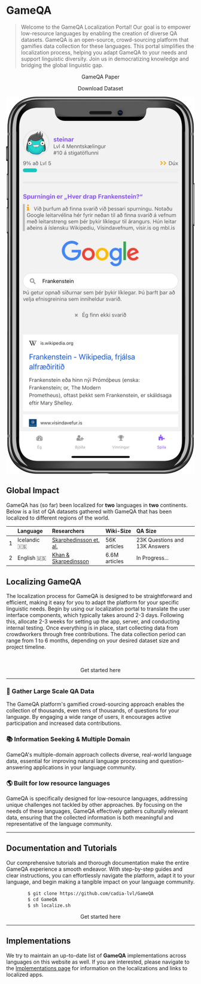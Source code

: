 # GameQA

<div class="container">
    <div class="row">
        <div class="col-md-8">
            <blockquote>
                <p>Welcome to the GameQA Localization Portal! Our goal is to empower low-resource languages by enabling the creation of diverse QA datasets. GameQA is an open-source, crowd-sourcing platform that gamifies data collection for these languages. This portal simplifies the localization process, helping you adapt GameQA to your needs and support linguistic diversity. Join us in democratizing knowledge and bridging the global linguistic gap.</p>
            </blockquote>
            <div class="container">
                <!-- Example row of columns -->
                <div class="row">
                    <div class="col-md-6">
                        <p style="text-align: center; color:#fff">
                        <a href="https://www.google.com" style="text-decoration: none" class="white-button">GameQA Paper</a>
                    </p>
                    </div>
                    <div class="col-md-6">
                        <p style="text-align: center;">
                            <a href="https://www.google.com" style="text-decoration: none" class="green-button">Download Dataset</a>
                        </p>
                    </div>
                </div>
            </div>
        </div>
        <div class="col-md-2">
            <img src="_media/frankenstein.png">
        </div>
    </div>
</div>

## Global Impact

GameQA has (so far) been localized for <b>two</b> languages in <b>two</b> continents. Below is a list of QA datasets gathered with GameQA that has been localized to different regions of the world.

|| Language | Researchers | Wiki-Size | QA Size | 
|:--| :-------- | :----------- | :--------- | :------- |
|1| Icelandic 🇮🇸| [Skarphedinsson et. al.]() | 56K articles | 23K Questions and 13K Answers| 
|2| English 🇺🇸| [Khan & Skarpedinsson]() | 6.6M articles | In Progress...| 


## Localizing GameQA

The localization process for GameQA is designed to be straightforward and efficient, making it easy for you to adapt the platform for your specific linguistic needs. Begin by using our localization portal to translate the user interface components, which typically takes around 2-3 days. Following this, allocate 2-3 weeks for setting up the app, server, and conducting internal testing. Once everything is in place, start collecting data from crowdworkers through free contributions. The data collection period can range from 1 to 6 months, depending on your desired dataset size and project timeline.

![]()

<div class="container">
    <div class="row">
        <div class="col-md-12">
                        <p style="text-align: center;">
                        <a href="/localization.md" style="text-decoration: none" class="green-button">Get started here</a></p>
                    </p>
        </div>
    </div>
</div>
<!-- <h4><p style="text-align: center;" class="green-button"><a href="/localization.md">Get started here</a></p></h4> -->

<hr>

<div class="container">
        <!-- Example row of columns -->
        <div class="row">
            <div class="col-md-4">
                <h3>💾 Gather Large Scale QA Data</h3>
                <p>The GameQA platform's gamified crowd-sourcing approach enables the collection of thousands, even tens of thousands, of questions for your language. By engaging a wide range of users, it encourages active participation and increased data contributions. </p>
                <!-- <p><a class="btn btn-secondary" href="#" role="button">View details »</a></p> -->
            </div>
            <div class="col-md-4">
                <h3>📚 Information Seeking & Multiple Domain</h3>
                <p>GameQA's multiple-domain approach collects diverse, real-world language data, essential for improving natural language processing and question-answering applications in your language community. </p>
                <!-- <p><a class="btn btn-secondary" href="#" role="button">View details »</a></p> -->
            </div>
            <div class="col-md-4">
                <h3>🌎 Built for low resource languages</h3>
                <p>GameQA is specifically designed for low-resource languages, addressing unique challenges not tackled by other approaches. By focusing on the needs of these languages, GameQA effectively gathers culturally relevant data, ensuring that the collected information is both meaningful and representative of the language community.</p>
                <!-- <p><a class="btn btn-secondary" href="#" role="button">View details »</a></p> -->
            </div>
        </div>
</div>

<hr>

## Documentation and Tutorials

Our comprehensive tutorials and thorough documentation make the entire GameQA experience a smooth endeavor. With step-by-step guides and clear instructions, you can effortlessly navigate the platform, adapt it to your language, and begin making a tangible impact on your language community.

```    
        $ git clone https://github.com/cadia-lvl/GameQA
        $ cd GameQA
        $ sh localize.sh
```

<div class="container">
    <div class="row">
        <div class="col-md-12">
                        <p style="text-align: center;">
                        <a href="/localization.md" style="text-decoration: none" class="green-button">Get started here</a></p>
                    </p>
        </div>
    </div>
</div>

<hr>

## Implementations

We try to maintain an up-to-date list of **GameQA** implementations across languages on this website as well. If you are interested, please navigate to the [Implementations page](/implementations/implementation-links.md) for information on the localizations and links to localized apps.
